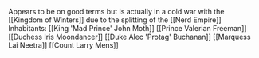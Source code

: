 Appears to be on good terms but is actually in a cold war with the [[Kingdom of Winters]] due to the splitting of the [[Nerd Empire]]
Inhabitants:
[[King 'Mad Prince' John Moth]]
[[Prince Valerian Freeman]]
[[Duchess Iris Moondancer]]
[[Duke Alec 'Protag' Buchanan]]
[[Marquess Lai Neetra]]
[[Count Larry Mens]]